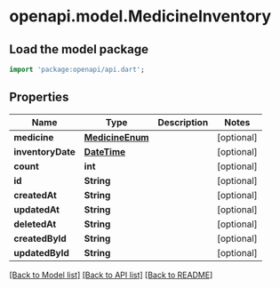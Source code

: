 # openapi.model.MedicineInventory

## Load the model package
```dart
import 'package:openapi/api.dart';
```

## Properties
Name | Type | Description | Notes
------------ | ------------- | ------------- | -------------
**medicine** | [**MedicineEnum**](MedicineEnum.md) |  | [optional] 
**inventoryDate** | [**DateTime**](DateTime.md) |  | [optional] 
**count** | **int** |  | [optional] 
**id** | **String** |  | [optional] 
**createdAt** | **String** |  | [optional] 
**updatedAt** | **String** |  | [optional] 
**deletedAt** | **String** |  | [optional] 
**createdById** | **String** |  | [optional] 
**updatedById** | **String** |  | [optional] 

[[Back to Model list]](../README.md#documentation-for-models) [[Back to API list]](../README.md#documentation-for-api-endpoints) [[Back to README]](../README.md)


